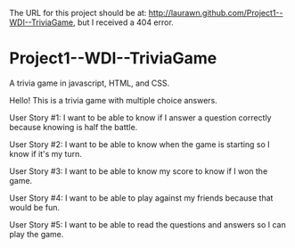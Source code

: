 The URL for this project should be at: http://laurawn.github.com/Project1--WDI--TriviaGame, but I received a 404 error.

# Project1--WDI--TriviaGame
A trivia game in javascript, HTML, and CSS.

Hello!
This is a trivia game with multiple choice answers.

User Story #1:
I want to be able to know if I answer a question correctly because knowing is half the battle.

User Story #2:
I want to be able to know when the game is starting so I know if it's my turn.

User Story #3:
I want to be able to know my score to know if I won the game.

User Story #4:
I want to be able to play against my friends because that would be fun.

User Story #5:
I want to be able to read the questions and answers so I can play the game.




